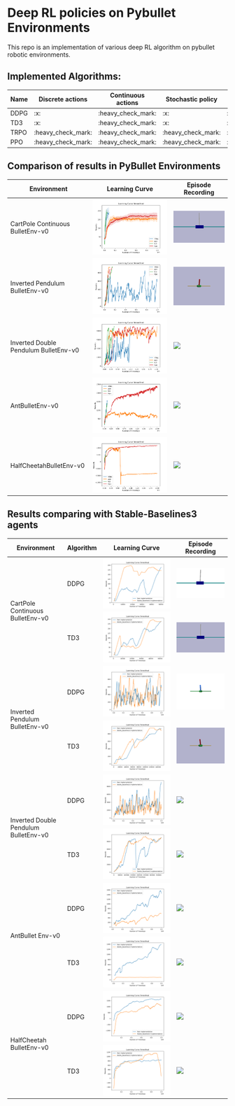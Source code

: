 # Deep RL policies on Pybullet Environments

This repo is an implementation of various deep RL algorithm on pybullet robotic environments.

## Implemented Algorithms:

<table>
    <thead>
        <tr>
            <th>Name</th>
            <th>Discrete actions</th>
            <th>Continuous actions</th>
            <th>Stochastic policy</th>
            <th>Deterministic policy</th>
        </tr>
    </thead>
    <tbody>
        <tr>
            <td> DDPG </td>
            <td> :x: </td>
            <td> :heavy_check_mark: </td>
            <td> :x: </td>
            <td> :heavy_check_mark: </td>
        </tr>
        <tr>
            <td> TD3 </td>
            <td> :x: </td>
            <td> :heavy_check_mark: </td>
            <td> :x: </td>
            <td> :heavy_check_mark: </td>
        </tr>
         <tr>
            <td> TRPO </td>
            <td> :heavy_check_mark: </td>
            <td> :heavy_check_mark: </td>
            <td> :heavy_check_mark: </td>
            <td> :x: </td>
        </tr>
        <tr>
            <td> PPO </td>
            <td> :heavy_check_mark: </td>
            <td> :heavy_check_mark: </td>
            <td> :heavy_check_mark: </td>
            <td> :x: </td>
        </tr>       
    </tbody>
</table>


## Comparison of results in PyBullet Environments
<table>
    <thead>
        <tr>
            <th>Environment</th>
            <th> Learning Curve </th>
            <th> Episode Recording </th>
        </tr>
    </thead>
    <tbody>
        <tr>
            <td> CartPole Continuous BulletEnv-v0 </td>
            <td> <img src = 'Model_Weights\CartPoleContinuousBulletEnv-v0\comparison.png'> </td>
            <td><img src = 'Model_Weights\CartPoleContinuousBulletEnv-v0\ppo\recording.gif'> </td>
        </tr>
        <tr>
            <td> Inverted Pendulum BulletEnv-v0 </td>
            <td> <img src = 'Model_Weights\InvertedPendulumBulletEnv-v0\comparison.png'> </td>
            <td><img src = 'Model_Weights\InvertedPendulumBulletEnv-v0\ppo\recording.gif'> </td>
        </tr>
        <tr>
            <td> Inverted Double Pendulum BulletEnv-v0 </td>
            <td> <img src = 'Model_Weights\InvertedDoublePendulumBulletEnv-v0\comparison.png'> </td>
            <td><img src = 'Model_Weights\InvertedDoublePendulumBulletEnv-v0\td3\recording.gif'> </td>
        </tr>
        <tr>
            <td> AntBulletEnv-v0 </td>
            <td> <img src = 'Model_Weights\AntBulletEnv-v0\comparison.png'> </td>
            <td><img src = 'Model_Weights\AntBulletEnv-v0\trpo\recording.gif'> </td>
        </tr>
        <tr>
            <td> HalfCheetahBulletEnv-v0 </td>
            <td> <img src = 'Model_Weights\HalfCheetahBulletEnv-v0\comparison.png'> </td>
            <td><img src = 'Model_Weights\HalfCheetahBulletEnv-v0\trpo\recording.gif'> </td>
        </tr>
    </tbody>
</table>

## Results comparing with Stable-Baselines3 agents

<table>
    <thead>
        <tr>
            <th>Environment</th>
            <th> Algorithm </th>
            <th> Learning Curve </th>
            <th> Episode Recording </th>
        </tr>
    </thead>
    <tbody>
        <tr>
            <td rowspan=2> CartPole Continuous BulletEnv-v0 </td>
            <td> DDPG </td>
            <td> <img src = 'Model_Weights\CartPoleContinuousBulletEnv-v0\ddpg\comparison.png'> </td>
            <td><img src = 'Model_Weights\CartPoleContinuousBulletEnv-v0\ddpg\recording.gif'> </td>
        </tr>
        <tr>
            <td> TD3 </td>
            <td> <img src = 'Model_Weights\CartPoleContinuousBulletEnv-v0\td3\comparison.png'> </td>
            <td><img src = 'Model_Weights\CartPoleContinuousBulletEnv-v0\td3\recording.gif'> </td>
        </tr>
        <tr>
            <td rowspan=2> Inverted Pendulum BulletEnv-v0 </td>
            <td>DDPG</td>
            <td> <img src = 'Model_Weights\InvertedPendulumBulletEnv-v0\ddpg\comparison.png'> </td>
            <td><img src = 'Model_Weights\InvertedPendulumBulletEnv-v0\ddpg\recording.gif'></td>
        </tr>
        <tr>
            <td>TD3</td>
            <td> <img src = 'Model_Weights\InvertedPendulumBulletEnv-v0\td3\comparison.png'> </td>
            <td><img src = 'Model_Weights\InvertedPendulumBulletEnv-v0\td3\recording.gif'></td>
        </tr>
        <tr>
            <td rowspan=2> Inverted Double Pendulum BulletEnv-v0 </td>
            <td> DDPG </td>
            <td> <img src = 'Model_Weights\InvertedDoublePendulumBulletEnv-v0\ddpg\comparison.png'> </td>
            <td><img src = 'Model_Weights\InvertedDoublePendulumBulletEnv-v0\ddpg\recording.gif'></td>
        </tr>
        <tr>
            <td> TD3 </td>
            <td> <img src = 'Model_Weights\InvertedDoublePendulumBulletEnv-v0\td3\comparison.png'> </td>
            <td><img src = 'Model_Weights\InvertedDoublePendulumBulletEnv-v0\td3\recording.gif'></td>
        </tr>
        <tr>
            <td rowspan=2> AntBullet Env-v0 </td>
            <td> DDPG </td>
            <td><img src = 'Model_Weights\AntBulletEnv-v0\ddpg\comparison.png'></td>
            <td><img src = 'Model_Weights\AntBulletEnv-v0\ddpg\recording.gif'></td>
        </tr>
        <tr>
            <td> TD3 </td>
            <td><img src = 'Model_Weights\AntBulletEnv-v0\td3\comparison.png'></td>
            <td><img src = 'Model_Weights\AntBulletEnv-v0\td3\recording.gif'></td>
        </tr>
        <tr>
            <td rowspan=2> HalfCheetah BulletEnv-v0 </td>
            <td> DDPG </td>
            <td> <img src = 'Model_Weights\HalfCheetahBulletEnv-v0\ddpg\comparison.png'> </td>
            <td><img src = 'Model_Weights\HalfCheetahBulletEnv-v0\ddpg\recording.gif'></td>
        </tr>
        <tr>
            <td> TD3 </td>
            <td> <img src = 'Model_Weights\HalfCheetahBulletEnv-v0\td3\comparison.png'> </td>
            <td><img src = 'Model_Weights\HalfCheetahBulletEnv-v0\td3\recording.gif'></td>
        </tr>
    </tbody>
</table>

